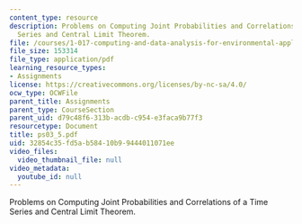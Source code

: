 ```yaml
---
content_type: resource
description: Problems on Computing Joint Probabilities and Correlations of a Time
  Series and Central Limit Theorem.
file: /courses/1-017-computing-and-data-analysis-for-environmental-applications-fall-2003/32854c35fd5ab58410b99444011071ee_ps03_5.pdf
file_size: 153314
file_type: application/pdf
learning_resource_types:
- Assignments
license: https://creativecommons.org/licenses/by-nc-sa/4.0/
ocw_type: OCWFile
parent_title: Assignments
parent_type: CourseSection
parent_uid: d79c48f6-313b-acdb-c954-e3faca9b77f3
resourcetype: Document
title: ps03_5.pdf
uid: 32854c35-fd5a-b584-10b9-9444011071ee
video_files:
  video_thumbnail_file: null
video_metadata:
  youtube_id: null
---
```

Problems on Computing Joint Probabilities and Correlations of a Time Series and Central Limit Theorem.
